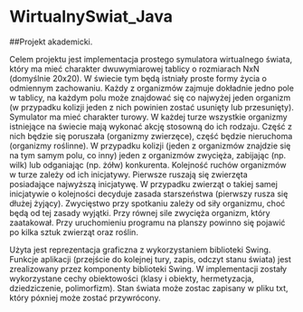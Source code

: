 # WirtualnySwiat_Java
##Projekt akademicki.

Celem projektu jest implementacja prostego symulatora wirtualnego świata, który ma mieć charakter dwuwymiarowej tablicy o rozmiarach NxN (domyślnie 20x20). W świecie tym będą istniały proste formy życia o odmiennym zachowaniu. Każdy z organizmów zajmuje dokładnie jedno pole w tablicy, na każdym polu może znajdować się co najwyżej jeden organizm (w przypadku kolizji jeden z nich powinien zostać usunięty lub przesunięty).
Symulator ma mieć charakter turowy. W każdej turze wszystkie organizmy istniejące na świecie mają wykonać akcję stosowną do ich rodzaju. Część z nich będzie się poruszała (organizmy zwierzęce), część będzie nieruchoma (organizmy roślinne). W przypadku kolizji (jeden z organizmów znajdzie się na tym samym polu, co inny) jeden z organizmów zwycięża, zabijając (np. wilk) lub odganiając (np. żółw) konkurenta. Kolejność ruchów organizmów w turze zależy od ich inicjatywy. Pierwsze ruszają się zwierzęta posiadające najwyższą inicjatywę. W przypadku zwierząt o takiej samej inicjatywie o kolejności decyduje zasada starszeństwa (pierwszy rusza się dłużej żyjący). Zwycięstwo przy spotkaniu zależy od siły organizmu, choć będą od tej zasady wyjątki. Przy równej sile zwycięża organizm, który zaatakował. Przy uruchomieniu programu na planszy powinno się pojawić po kilka sztuk zwierząt oraz roślin.

Użyta jest reprezentacja graficzna z wykorzystaniem biblioteki Swing. Funkcje aplikacji (przejście do kolejnej tury, zapis, odczyt stanu świata) jest zrealizowany przez komponenty biblioteki Swing. W implementacji zostały wykorzystane cechy obiektowości (klasy i obiekty, hermetyzacja, dziedziczenie, polimorfizm). Stan świata może zostac zapisany w pliku txt, który póxniej może zostać przywrócony.
